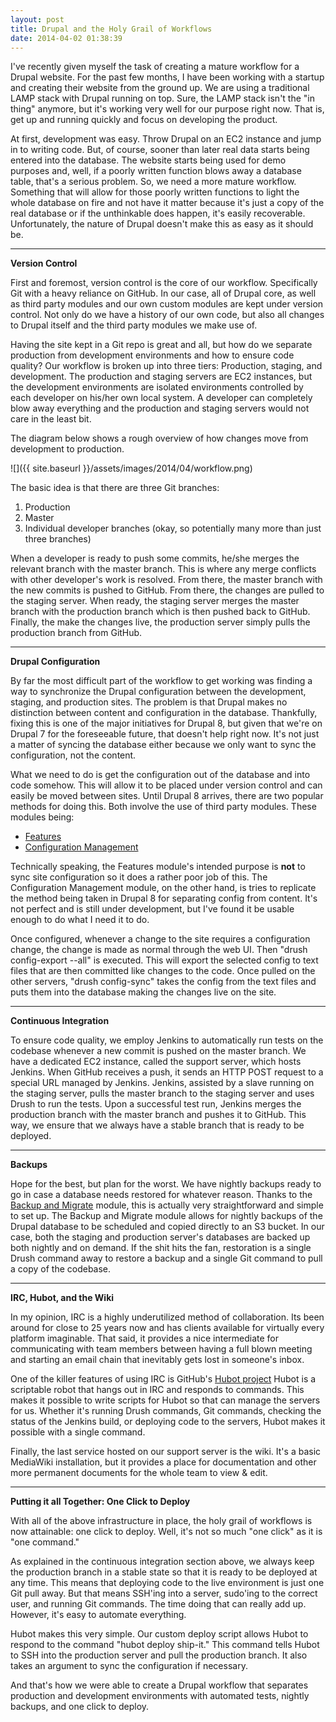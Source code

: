```yaml
---
layout: post
title: Drupal and the Holy Grail of Workflows
date: 2014-04-02 01:38:39
---
```


I've recently given myself the task of creating a mature workflow for a Drupal website. For the past few months, I have been working with a startup and creating their website from the ground up. We are using a traditional LAMP stack with Drupal running on top. Sure, the LAMP stack isn't the "in thing" anymore, but it's working very well for our purpose right now. That is, get up and running quickly and focus on developing the product.

At first, development was easy. Throw Drupal on an EC2 instance and jump in to writing code. But, of course, sooner than later real data starts being entered into the database. The website starts being used for demo purposes and, well, if a poorly written function blows away a database table, that's a serious problem. So, we need a more mature workflow. Something that will allow for those poorly written functions to light the whole database on fire and not have it matter because it's just a copy of the real database or if the unthinkable does happen, it's easily recoverable. Unfortunately, the nature of Drupal doesn't make this as easy as it should be.

<!--more-->

<hr />

<strong>Version Control</strong>

First and foremost, version control is the core of our workflow. Specifically Git with a heavy reliance on GitHub. In our case, all of Drupal core, as well as third party modules and our own custom modules are kept under version control. Not only do we have a history of our own code, but also all changes to Drupal itself and the third party modules we make use of.

Having the site kept in a Git repo is great and all, but how do we separate production from development environments and how to ensure code quality? Our workflow is broken up into three tiers: Production, staging, and development. The production and staging servers are EC2 instances, but the development environments are isolated environments controlled by each developer on his/her own local system. A developer can completely blow away everything and the production and staging servers would not care in the least bit.

The diagram below shows a rough overview of how changes move from development to production.

![]({{ site.baseurl }}/assets/images/2014/04/workflow.png)

The basic idea is that there are three Git branches:

1. Production
1. Master
1. Individual developer branches (okay, so potentially many more than just three branches)

When a developer is ready to push some commits, he/she merges the relevant branch with the master branch. This is where any merge conflicts with other developer's work is resolved. From there, the master branch with the new commits is pushed to GitHub. From there, the changes are pulled to the staging server. When ready, the staging server merges the master branch with the production branch which is then pushed back to GitHub. Finally, the make the changes live, the production server simply pulls the production branch from GitHub.

<hr />

<strong>Drupal Configuration</strong>

By far the most difficult part of the workflow to get working was finding a way to synchronize the Drupal configuration between the development, staging, and production sites. The problem is that Drupal makes no distinction between content and configuration in the database. Thankfully, fixing this is one of the major initiatives for Drupal 8, but given that we're on Drupal 7 for the foreseeable future, that doesn't help right now. It's not just a matter of syncing the database either because we only want to sync the configuration, not the content.

What we need to do is get the configuration out of the database and into code somehow. This will allow it to be placed under version control and can easily be moved between sites. Until Drupal 8 arrives, there are two popular methods for doing this. Both involve the use of third party modules. These modules being:

* [Features](https://drupal.org/project/features)
* [Configuration Management](https://drupal.org/project/configuration)

Technically speaking, the Features module's intended purpose is <strong>not</strong> to sync site configuration so it does a rather poor job of this. The Configuration Management module, on the other hand, is tries to replicate the method being taken in Drupal 8 for separating config from content. It's not perfect and is still under development, but I've found it be usable enough to do what I need it to do.

Once configured, whenever a change to the site requires a configuration change, the change is made as normal through the web UI. Then "drush config-export --all" is executed. This will export the selected config to text files that are then committed like changes to the code. Once pulled on the other servers, "drush config-sync" takes the config from the text files and puts them into the database making the changes live on the site.

<hr />

<strong>Continuous Integration</strong>

To ensure code quality, we employ Jenkins to automatically run tests on the codebase whenever a new commit is pushed on the master branch. We have a dedicated EC2 instance, called the support server, which hosts Jenkins. When GitHub receives a push, it sends an HTTP POST request to a special URL managed by Jenkins. Jenkins, assisted by a slave running on the staging server, pulls the master branch to the staging server and uses Drush to run the tests. Upon a successful test run, Jenkins merges the production branch with the master branch and pushes it to GitHub. This way, we ensure that we always have a stable branch that is ready to be deployed.

<hr />

<strong>Backups</strong>

Hope for the best, but plan for the worst. We have nightly backups ready to go in case a database needs restored for whatever reason. Thanks to the [Backup and Migrate](https://drupal.org/project/backup_migrate) module, this is actually very straightforward and simple to set up. The Backup and Migrate module allows for nightly backups of the Drupal database to be scheduled and copied directly to an S3 bucket. In our case, both the staging and production server's databases are backed up both nightly and on demand. If the shit hits the fan, restoration is a single Drush command away to restore a backup and a single Git command to pull a copy of the codebase.

<hr />

<strong>IRC, Hubot, and the Wiki</strong>

In my opinion, IRC is a highly underutilized method of collaboration. Its been around for close to 25 years now and has clients available for virtually every platform imaginable. That said, it provides a nice intermediate for communicating with team members between having a full blown meeting and starting an email chain that inevitably gets lost in someone's inbox.

One of the killer features of using IRC is GitHub's [Hubot project](https://hubot.github.com/) Hubot is a scriptable robot that hangs out in IRC and responds to commands. This makes it possible to write scripts for Hubot so that can manage the servers for us. Whether it's running Drush commands, Git commands, checking the status of the Jenkins build, or deploying code to the servers, Hubot makes it possible with a single command.

Finally, the last service hosted on our support server is the wiki. It's a basic MediaWiki installation, but it provides a place for documentation and other more permanent documents for the whole team to view & edit.

<hr />

<strong>Putting it all Together: One Click to Deploy</strong>

With all of the above infrastructure in place, the holy grail of workflows is now attainable: one click to deploy. Well, it's not so much "one click" as it is "one command."

As explained in the continuous integration section above, we always keep the production branch in a stable state so that it is ready to be deployed at any time. This means that deploying code to the live environment is just one Git pull away. But that means SSH'ing into a server, sudo'ing to the correct user, and running Git commands. The time doing that can really add up. However, it's easy to automate everything.

Hubot makes this very simple. Our custom deploy script allows Hubot to respond to the command "hubot deploy ship-it." This command tells Hubot to SSH into the production server and pull the production branch. It also takes an argument to sync the configuration if necessary.

And that's how we were able to create a Drupal workflow that separates production and development environments with automated tests, nightly backups, and one click to deploy.
